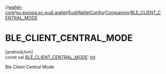 //[wallet-core](../../../../index.md)/[eu.europa.ec.eudi.wallet](../../index.md)/[EudiWalletConfig](../index.md)/[Companion](index.md)/[BLE_CLIENT_CENTRAL_MODE](-b-l-e_-c-l-i-e-n-t_-c-e-n-t-r-a-l_-m-o-d-e.md)

# BLE_CLIENT_CENTRAL_MODE

[androidJvm]\
const val [BLE_CLIENT_CENTRAL_MODE](-b-l-e_-c-l-i-e-n-t_-c-e-n-t-r-a-l_-m-o-d-e.md): [Int](https://kotlinlang.org/api/latest/jvm/stdlib/kotlin/-int/index.html)

Ble Client Central Mode
